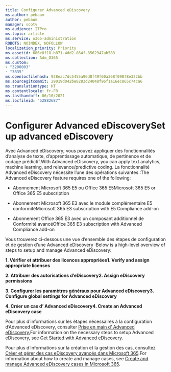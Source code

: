 ```yaml
---
title: Configurer Advanced eDiscovery
ms.author: pebaum
author: pebaum
manager: scotv
ms.audience: ITPro
ms.topic: article
ms.service: o365-administration
ROBOTS: NOINDEX, NOFOLLOW
localization_priority: Priority
ms.assetid: 686e8f18-b871-4dd2-864f-8562947ab583
ms.collection: Adm_O365
ms.custom:
- "3200003"
- "3835"
ms.openlocfilehash: 928eac7dc5455a96d8f49f60a368f098f8e322bb
ms.sourcegitcommit: 29019d042be8283d24048f96f1a16ec865c74ca6
ms.translationtype: HT
ms.contentlocale: fr-FR
ms.lasthandoff: 06/10/2021
ms.locfileid: "52882687"
---
```

# <a name="set-up-advanced-ediscovery"></a><span data-ttu-id="6691f-102">Configurer Advanced eDiscovery</span><span class="sxs-lookup"><span data-stu-id="6691f-102">Set up advanced eDiscovery</span></span>

<span data-ttu-id="6691f-103">Avec Advanced eDiscovery; vous pouvez appliquer des fonctionnalités d’analyse de texte, d’apprentissage automatique, de pertinence et de codage prédictif.</span><span class="sxs-lookup"><span data-stu-id="6691f-103">With Advanced eDiscovery, you can apply text analytics, machine learning, and relevance/predictive coding.</span></span> <span data-ttu-id="6691f-104">La fonctionnalité Advanced eDiscovery nécessite l’une des opérations suivantes :</span><span class="sxs-lookup"><span data-stu-id="6691f-104">The Advanced eDiscovery feature requires one of the following:</span></span>

- <span data-ttu-id="6691f-105">Abonnement Microsoft 365 E5 ou Office 365 E5</span><span class="sxs-lookup"><span data-stu-id="6691f-105">Microsoft 365 E5 or Office 365 E5 subscription</span></span>

- <span data-ttu-id="6691f-106">Abonnement Microsoft 365 E3 avec le module complémentaire E5 conformité</span><span class="sxs-lookup"><span data-stu-id="6691f-106">Microsoft 365 E3 subscription with E5 Compliance add-on</span></span>

- <span data-ttu-id="6691f-107">Abonnement Office 365 E3 avec un composant additionnel de Conformité avancé</span><span class="sxs-lookup"><span data-stu-id="6691f-107">Office 365 E3 subscription with Advanced Compliance add-on</span></span>

<span data-ttu-id="6691f-108">Vous trouverez ci-dessous une vue d’ensemble des étapes de configuration et de gestion d’une Advanced eDiscovery :</span><span class="sxs-lookup"><span data-stu-id="6691f-108">Below is a high-level overview of steps to setup and manage Advanced eDiscovery:</span></span>

<span data-ttu-id="6691f-109">**1. Vérifier et attribuer des licences appropriées**</span><span class="sxs-lookup"><span data-stu-id="6691f-109">**1. Verify and assign appropriate licenses**</span></span>

<span data-ttu-id="6691f-110">**2. Attribuer des autorisations d’eDiscovery**</span><span class="sxs-lookup"><span data-stu-id="6691f-110">**2. Assign eDiscovery permissions**</span></span>

<span data-ttu-id="6691f-111">**3. Configurer les paramètres généraux pour Advanced eDiscovery**</span><span class="sxs-lookup"><span data-stu-id="6691f-111">**3. Configure global settings for Advanced eDiscovery**</span></span>

<span data-ttu-id="6691f-112">**4. Créer un cas d’ Advanced eDiscovery**</span><span class="sxs-lookup"><span data-stu-id="6691f-112">**4. Create an Advanced eDiscovery case**</span></span>

<span data-ttu-id="6691f-113">Pour plus d’informations sur les étapes nécessaires à la configuration d’Advanced eDiscovery, consulter [Prise en main d’ Advanced eDiscovery.](/microsoft-365/compliance/get-started-with-advanced-ediscovery)</span><span class="sxs-lookup"><span data-stu-id="6691f-113">For information on the necessary steps to setup Advanced eDiscovery, see [Get Started with Advanced eDiscovery](/microsoft-365/compliance/get-started-with-advanced-ediscovery).</span></span>

<span data-ttu-id="6691f-114">Pour plus d’informations sur la création et la gestion des cas, consultez [Créer et gérer des cas eDiscovery avancés dans Microsoft 365](/microsoft-365/compliance/create-and-manage-advanced-ediscoveryv2-case).</span><span class="sxs-lookup"><span data-stu-id="6691f-114">For information about how to create and manage cases, see [Create and manage Advanced eDiscovery cases in Microsoft 365](/microsoft-365/compliance/create-and-manage-advanced-ediscoveryv2-case).</span></span>
